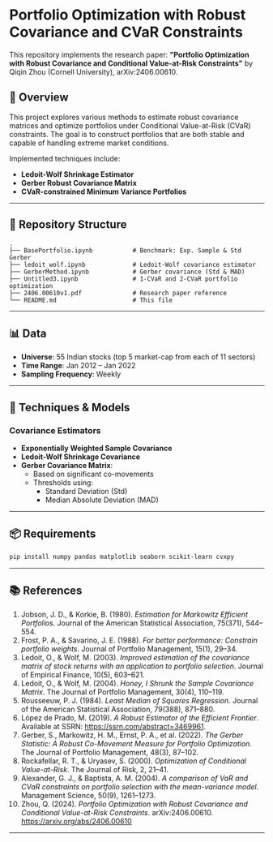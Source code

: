 # Portfolio Optimization with Robust Covariance and CVaR Constraints

This repository implements the research paper: 
**"Portfolio Optimization with Robust Covariance and Conditional Value-at-Risk Constraints"** by Qiqin Zhou (Cornell University), arXiv:2406.00610.

## 🧠 Overview

This project explores various methods to estimate robust covariance matrices and optimize portfolios under Conditional Value-at-Risk (CVaR) constraints. The goal is to construct portfolios that are both stable and capable of handling extreme market conditions.

Implemented techniques include:

- **Ledoit-Wolf Shrinkage Estimator**
- **Gerber Robust Covariance Matrix**
- **CVaR-constrained Minimum Variance Portfolios**

---

## 📁 Repository Structure

```
.
├── BasePortfolio.ipynb           # Benchmark: Exp. Sample & Std Gerber
├── ledoit_wolf.ipynb             # Ledoit-Wolf covariance estimator
├── GerberMethod.ipynb            # Gerber covariance (Std & MAD)
├── Untitled3.ipynb               # 1-CVaR and 2-CVaR portfolio optimization
├── 2406.00610v1.pdf              # Research paper reference
└── README.md                     # This file
```

---

## 📊 Data

- **Universe**: 55 Indian stocks (top 5 market-cap from each of 11 sectors)
- **Time Range**: Jan 2012 – Jan 2022
- **Sampling Frequency**: Weekly
---

## 🔧 Techniques & Models

### Covariance Estimators

- **Exponentially Weighted Sample Covariance**
- **Ledoit-Wolf Shrinkage Covariance**
- **Gerber Covariance Matrix**:
  - Based on significant co-movements
  - Thresholds using:
    - Standard Deviation (Std)
    - Median Absolute Deviation (MAD)
---


## 📦 Requirements

```bash
pip install numpy pandas matplotlib seaborn scikit-learn cvxpy
```

---

## 📚 References

1. Jobson, J. D., & Korkie, B. (1980). *Estimation for Markowitz Efficient Portfolios*. Journal of the American Statistical Association, 75(371), 544–554.
2. Frost, P. A., & Savarino, J. E. (1988). *For better performance: Constrain portfolio weights*. Journal of Portfolio Management, 15(1), 29–34.
3. Ledoit, O., & Wolf, M. (2003). *Improved estimation of the covariance matrix of stock returns with an application to portfolio selection*. Journal of Empirical Finance, 10(5), 603–621.
4. Ledoit, O., & Wolf, M. (2004). *Honey, I Shrunk the Sample Covariance Matrix*. The Journal of Portfolio Management, 30(4), 110–119.
5. Rousseeuw, P. J. (1984). *Least Median of Squares Regression*. Journal of the American Statistical Association, 79(388), 871–880.
6. López de Prado, M. (2019). *A Robust Estimator of the Efficient Frontier*. Available at SSRN: https://ssrn.com/abstract=3469961.
7. Gerber, S., Markowitz, H. M., Ernst, P. A., et al. (2022). *The Gerber Statistic: A Robust Co-Movement Measure for Portfolio Optimization*. The Journal of Portfolio Management, 48(3), 87–102.
8. Rockafellar, R. T., & Uryasev, S. (2000). *Optimization of Conditional Value-at-Risk*. The Journal of Risk, 2, 21–41.
9. Alexander, G. J., & Baptista, A. M. (2004). *A comparison of VaR and CVaR constraints on portfolio selection with the mean-variance model*. Management Science, 50(9), 1261–1273.
10. Zhou, Q. (2024). *Portfolio Optimization with Robust Covariance and Conditional Value-at-Risk Constraints*. arXiv:2406.00610. https://arxiv.org/abs/2406.00610

---
